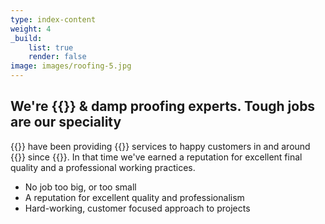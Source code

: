 ```yaml
---
type: index-content
weight: 4
_build:
    list: true
    render: false
image: images/roofing-5.jpg
---
```


## We're **{{<industry>}} &amp; damp proofing experts**. Tough jobs are our speciality

{{<companyname>}} have been providing {{<industry>}} services to happy customers in and around {{<towncity>}} since {{<years>}}. In that time we've earned a reputation for excellent final quality and a professional working practices.

* No job too big, or too small
* A reputation for excellent quality and professionalism
* Hard-working, customer focused approach to projects
